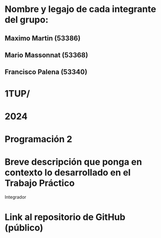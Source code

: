 # Nombre y legajo de cada integrante del grupo:
## Maximo Martin (53386)

## Mario Massonnat (53368)

## Francisco Palena (53340)

# 1TUP/
# 2024
# Programación 2
# Breve descripción que ponga en contexto lo desarrollado en el Trabajo Práctico
Integrador
# Link al repositorio de GitHub (público)
